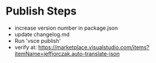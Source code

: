 # Publish Steps

- increase version number in package.json
- update changelog.md
- Run 'vsce publish'
- verify at: https://marketplace.visualstudio.com/items?itemName=jeffjorczak.auto-translate-json
